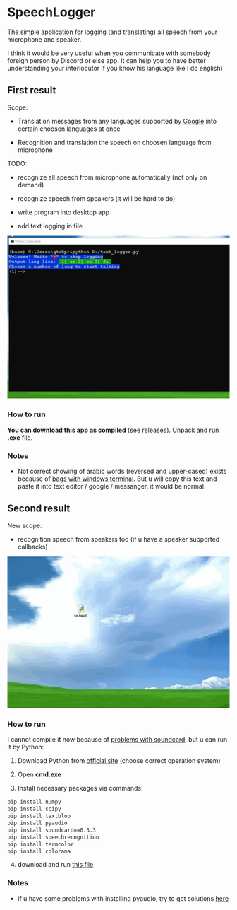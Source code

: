 # SpeechLogger

The simple application for logging (and translating) all speech from your microphone and speaker.

I think it would be very useful when you communicate with somebody foreign person by Discord or else app. It can help you to have better understanding your interlocutor if you know his language like I do english) 


## First result

Scope:

* Translation messages from any languages supported by [Google](https://cloud.google.com/speech-to-text/docs/languages) into certain choosen languages at once

* Recognition and translation the speech on choosen language from microphone

TODO:

* recognize all speech from microphone automatically (not only on demand)

* recognize speech from speakers (it will be hard to do)

* write program into desktop app

* add text logging in file

![1](https://github.com/PasaOpasen/SpeechLogger/blob/master/gifs/first.gif)

### How to run

**You can download this app as compiled** (see [releases](https://github.com/PasaOpasen/SpeechLogger/releases)). Unpack and run **.exe** file.

### Notes 

* Not correct showing of arabic words (reversed and upper-cased) exists because of [bags with windows terminal](https://github.com/microsoft/terminal/issues/538). But u will copy this text and paste it into text editor / google / messanger, it would be normal. 

## Second result

New scope:

* recognition speech from speakers too (if u have a speaker supported callbacks)

![see](https://github.com/PasaOpasen/SpeechLogger/blob/master/gifs/second.gif)

### How to run

I cannot compile it now because of [problems with soundcard](https://github.com/bastibe/SoundCard/issues/92), but u can run it by Python:

1. Download Python from [official site](https://www.python.org/downloads/) (choose correct operation system)

1. Open **cmd.exe** 

1. Install necessary packages via commands:

```
pip install numpy
pip install scipy
pip install textblob
pip install pyaudio
pip install soundcard==0.3.3
pip install speechrecognition
pip install termcolor
pip install colorama
```

4. download and run [this file](https://github.com/PasaOpasen/SpeechLogger/releases/download/0.2.0/text_logger3.py)

### Notes
* if u have some problems with installing pyaudio, try to get solutions [here](https://stackoverflow.com/questions/52283840/i-cant-install-pyaudio-on-windows-how-to-solve-error-microsoft-visual-c-14)

